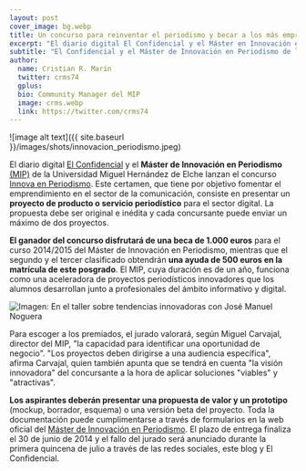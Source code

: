 ```yaml
---
layout: post
cover_image: bg.webp
title: Un concurso para reinventar el periodismo y becar a los más emprendedores
excerpt: "El diario digital El Confidencial y el Máster en Innovación en Periodismo lanzan el concurso Innova en Periodismo. Este certamen, que tiene por objetivo fomentar el emprendimiento en el sector de la comunicación, consiste en presentar un proyecto de producto o servicio periodístico para el sector digital. La propuesta debe ser original e inédita y cada concursante puede enviar un máximo de dos proyectos."
subtitle: "El Confidencial y el Máster de Innovación en Periodismo de la UMH aúnan fuerzas para fomentar la creación de nuevos proyectos informativos."
author:
  name: Cristian R. Marín
  twitter: crms74
  gplus:  
  bio: Community Manager del MIP
  image: crms.webp
  link: https://twitter.com/crms74
---
```

![image alt text]({{ site.baseurl }}/images/shots/innovacion_periodismo.jpeg)

El diario digital [El Confidencial](http://www.elconfidencial.com/ "Ir al sitio") y el **Máster de Innovación en Periodismo** [(MIP)](http://mip.umh.es) de la Universidad Miguel Hernández de Elche lanzan el concurso [Innova en Periodismo](http://mip.umh.es/concurso.htm). Este certamen, que tiene por objetivo fomentar el emprendimiento en el sector de la comunicación, consiste en presentar un **proyecto de producto o servicio periodístico** para el sector digital. La propuesta debe ser original e inédita y cada concursante puede enviar un máximo de dos proyectos.

**El ganador del concurso disfrutará de una beca de 1.000 euros** para el curso 2014/2015 del Máster de Innovación en Periodismo, mientras que el segundo y el tercer clasificado obtendrán **una ayuda de 500 euros en la matrícula de este posgrado**. El MIP, cuya duración es de un año, funciona como una aceleradora de proyectos periodísticos innovadores que los alumnos desarrollan junto a profesionales del ámbito informativo y digital.

![Imagen: En el taller sobre tendencias innovadoras con José Manuel Noguera](http://dl.dropboxusercontent.com/u/3578704/Fotos_MIP/47.jpg)

Para escoger a los premiados, el jurado valorará, según Miguel Carvajal, director del MIP, "la capacidad para identificar una oportunidad de negocio". "Los proyectos deben dirigirse a una audiencia específica", afirma Carvajal, quien también apunta que se tendrá en cuenta "la visión innovadora" del concursante a la hora de aplicar soluciones "viables" y "atractivas".

**Los aspirantes deberán presentar una propuesta de valor y un prototipo** (mockup, borrador, esquema) o una versión beta del proyecto. Toda la documentación puede cumplimentarse a través de
formularios en la web oficial del [Máster de Innovación en Periodismo](http://mip.umh.es/concurso.htm). El plazo de entrega finaliza el 30 de junio de 2014 y el fallo del jurado será anunciado durante la primera quincena de julio a través de las redes sociales, este blog y El Confidencial.
